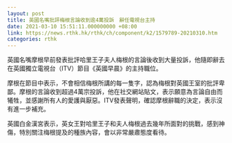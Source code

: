 ```yaml
---
layout: post
title: 英國名嘴批評梅根言論收到逾4萬投訴　辭任電視台主持
date: 2021-03-10 15:51:11.000000000 +08:00
link: https://news.rthk.hk/rthk/ch/component/k2/1579789-20210310.htm
categories: rthk
---
```


英國名嘴摩根早前發表批評哈里王子夫人梅根的言論後收到大量投訴，他隨即辭去在英國獨立電視台（ITV）節目《英國早晨》的主持職位。

摩根在節目中表示，不會相信梅根所講的每一隻字，認為梅根對英國王室的批評卑鄙。摩根的言論收到超過4萬宗投訴，他在社交網站貼文，表示願意為言論自由而犧牲，並感謝所有人的愛護與厭惡。ITV發表聲明，確認摩根辭職的決定，表示沒有進一步補充。

英國白金漢宮表示，英女王對哈里王子和夫人梅根過去幾年所面對的挑戰，感到神傷，特別關注梅根提及的種族內容，會以非常嚴肅態度看待。
